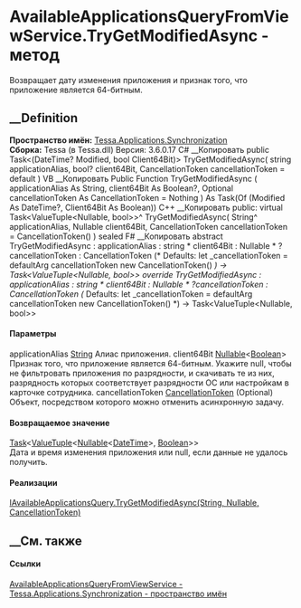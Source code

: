 # AvailableApplicationsQueryFromViewService.TryGetModifiedAsync - метод
Возвращает дату изменения приложения и признак того, что приложение является
64-битным.
## __Definition
 **Пространство имён:**
[Tessa.Applications.Synchronization](N_Tessa_Applications_Synchronization.htm)  
 **Сборка:** Tessa (в Tessa.dll) Версия: 3.6.0.17
C# __Копировать
     public Task<(DateTime? Modified, bool Client64Bit)> TryGetModifiedAsync(
    	string applicationAlias,
    	bool? client64Bit,
    	CancellationToken cancellationToken = default
    )
VB __Копировать
     Public Function TryGetModifiedAsync ( 
    	applicationAlias As String,
    	client64Bit As Boolean?,
    	Optional cancellationToken As CancellationToken = Nothing
    ) As Task(Of (Modified As DateTime?, Client64Bit As Boolean))
C++ __Копировать
     public:
    virtual Task<ValueTuple<Nullable<DateTime>, bool>>^ TryGetModifiedAsync(
    	String^ applicationAlias, 
    	Nullable<bool> client64Bit, 
    	CancellationToken cancellationToken = CancellationToken()
    ) sealed
F# __Копировать
     abstract TryGetModifiedAsync : 
            applicationAlias : string * 
            client64Bit : Nullable<bool> * 
            ?cancellationToken : CancellationToken 
    (* Defaults:
            let _cancellationToken = defaultArg cancellationToken new CancellationToken()
    *)
    -> Task<ValueTuple<Nullable<DateTime>, bool>> 
    override TryGetModifiedAsync : 
            applicationAlias : string * 
            client64Bit : Nullable<bool> * 
            ?cancellationToken : CancellationToken 
    (* Defaults:
            let _cancellationToken = defaultArg cancellationToken new CancellationToken()
    *)
    -> Task<ValueTuple<Nullable<DateTime>, bool>> 
#### Параметры
applicationAlias
[String](https://learn.microsoft.com/dotnet/api/system.string)
    Алиас приложения.
client64Bit
[Nullable](https://learn.microsoft.com/dotnet/api/system.nullable-1)<[Boolean](https://learn.microsoft.com/dotnet/api/system.boolean)>
     Признак того, что приложение является 64-битным. Укажите null, чтобы не фильтровать приложения по разрядности, и скачивать те из них, разрядность которых соответствует разрядности ОС или настройкам в карточке сотрудника. 
cancellationToken
[CancellationToken](https://learn.microsoft.com/dotnet/api/system.threading.cancellationtoken)
(Optional)
    Объект, посредством которого можно отменить асинхронную задачу.
#### Возвращаемое значение
[Task](https://learn.microsoft.com/dotnet/api/system.threading.tasks.task-1)<[ValueTuple](https://learn.microsoft.com/dotnet/api/system.valuetuple-2)<[Nullable](https://learn.microsoft.com/dotnet/api/system.nullable-1)<[DateTime](https://learn.microsoft.com/dotnet/api/system.datetime)>,
[Boolean](https://learn.microsoft.com/dotnet/api/system.boolean)>>  
Дата и время изменения приложения или null, если данные не удалось получить.
#### Реализации
[IAvailableApplicationsQuery.TryGetModifiedAsync(String, Nullable<Boolean>,
CancellationToken)](M_Tessa_Applications_Synchronization_IAvailableApplicationsQuery_TryGetModifiedAsync.htm)  
##  __См. также
#### Ссылки
[AvailableApplicationsQueryFromViewService -
](T_Tessa_Applications_Synchronization_AvailableApplicationsQueryFromViewService.htm)
[Tessa.Applications.Synchronization - пространство
имён](N_Tessa_Applications_Synchronization.htm)
